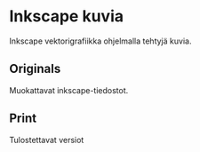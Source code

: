# Inkscape kuvia

Inkscape vektorigrafiikka ohjelmalla tehtyjä kuvia.

## Originals

Muokattavat inkscape-tiedostot.

## Print

Tulostettavat versiot
